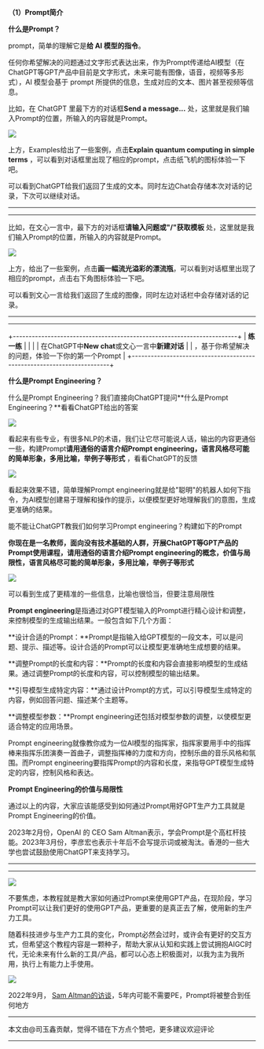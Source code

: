 **（1）Prompt简介**

**什么是Prompt？**

prompt，简单的理解它是**给 AI 模型的指令**。

任何你希望解决的问题通过文字形式表达出来，作为Prompt传递给AI模型（在ChatGPT等GPT产品中目前是文字形式，未来可能有图像，语音，视频等多形式），AI
模型会基于 prompt 所提供的信息，生成对应的文本、图片甚至视频等信息。

比如，在 ChatGPT 里最下方的对话框**Send a message\...**
处，这里就是我们输入Prompt的位置，所输入的内容就是Prompt。

![](../img/folder1/media/image1.png)

上方，Examples给出了一些案例，点击**Explain quantum computing in simple
terms**
，可以看到对话框里出现了相应的prompt，点击纸飞机的图标体验一下吧。

可以看到ChatGPT给我们返回了生成的文本。同时左边Chat会存储本次对话的记录，下次可以继续对话。

  --------------------------------------------------------------------- ---------------------------------------------------------------------
  

  --------------------------------------------------------------------- ---------------------------------------------------------------------

比如，在文心一言中，最下方的对话框**请输入问题或\"/\"获取模板**
处，这里就是我们输入Prompt的位置，所输入的内容就是Prompt。

![](../img/folder1/media/image4.png)

上方，给出了一些案例，点击**画一幅流光溢彩的漂流瓶**，可以看到对话框里出现了相应的prompt，点击右下角图标体验一下吧。

可以看到文心一言给我们返回了生成的图像，同时左边对话栏中会存储对话的记录。

  --------------------------------------------------------------------- ---------------------------------------------------------------------
  

  --------------------------------------------------------------------- ---------------------------------------------------------------------

+-----------------------------------------------------------------------+
| **练一练**                                                            |
|                                                                       |
| 在ChatGPT中**New chat**或文心一言中**新建对话**                       |
| ，基于你希望解决的问题，体验一下你的第一个Prompt                      |
+-----------------------------------------------------------------------+

**什么是Prompt Engineering？**

什么是Prompt Engineering？我们直接向ChatGPT提问**什么是Prompt
Engineering？**看看ChatGPT给出的答案

![](../img/folder1/media/image7.png)

看起来有些专业，有很多NLP的术语，我们让它尽可能说人话，输出的内容更通俗一些，构建Prompt**请用通俗的语言介绍Prompt
engineering，语言风格尽可能的简单形象，多用比喻，举例子等形式**
，看看ChatGPT的反馈

![](../img/folder1/media/image8.png)

看起来效果不错，简单理解Prompt
engineering就是给"聪明"的机器人如何下指令，为AI模型创建易于理解和操作的提示，以便模型更好地理解我们的意图，生成更准确的结果。

能不能让ChatGPT教我们如何学习Prompt engineering？构建如下的Prompt

**你现在是一名教师，面向没有技术基础的人群，开展ChatGPT等GPT产品的Prompt使用课程，请用通俗的语言介绍Prompt
engineering的概念，价值与局限性，语言风格尽可能的简单形象，多用比喻，举例子等形式**

![](../img/folder1/media/image9.png)

可以看到生成了更精准的一些信息，比喻也很恰当，但要注意局限性

**Prompt
engineering**是指通过对GPT模型输入的Prompt进行精心设计和调整，来控制模型的生成输出结果。一般包含如下几个方面：

**设计合适的Prompt：**Prompt是指输入给GPT模型的一段文本，可以是问题、提示、描述等。设计合适的Prompt可以让模型更准确地生成想要的结果。

**调整Prompt的长度和内容：**Prompt的长度和内容会直接影响模型的生成结果。通过调整Prompt的长度和内容，可以控制模型的输出结果。

**引导模型生成特定内容：**通过设计Prompt的方式，可以引导模型生成特定的内容，例如回答问题、描述某个主题等。

**调整模型参数：**Prompt
engineering还包括对模型参数的调整，以使模型更适合特定的应用场景。

Prompt
engineering就像教你成为一位AI模型的指挥家，指挥家要用手中的指挥棒来指挥乐团演奏一首曲子，调整指挥棒的力度和方向，控制乐曲的音乐风格和氛围。而Prompt
engineering要指挥Prompt的内容和长度，来指导GPT模型生成特定的内容，控制风格和表达。

**Prompt Engineering的价值与局限性**

通过以上的内容，大家应该能感受到如何通过Prompt用好GPT生产力工具就是Prompt
Engineering的价值。

2023年2月份，OpenAI 的 CEO Sam
Altman表示，学会Prompt是个高杠杆技能。2023年3月份，李彦宏也表示十年后不会写提示词或被淘汰。香港的一些大学也尝试鼓励使用ChatGPT来支持学习。

  -------------------------------------------------------- -----------------------------------------------------------
  

  -------------------------------------------------------- -----------------------------------------------------------

![](../img/folder1/media/image12.png)

不要焦虑，本教程就是教大家如何通过Prompt来使用GPT产品，在现阶段，学习Prompt可以让我们更好的使用GPT产品，更重要的是真正去了解，使用新的生产力工具。

随着科技进步与生产力工具的变化，Prompt必然会过时，或许会有更好的交互方式，但希望这个教程内容是一颗种子，帮助大家从认知和实践上尝试拥抱AIGC时代，无论未来有什么新的工具/产品，都可以心态上积极面对，以我为主为我所用，执行上有能力上手使用。

![](../img/folder1/media/image13.png)

2022年9月， [Sam
Altman的访谈](https://greylock.com/greymatter/sam-altman-ai-for-the-next-era/)，5年内可能不需要PE，Prompt将被整合到任何地方

  -----------------------------------------------------------------------
  本文由@司玉鑫贡献，觉得不错在下方点个赞吧，更多建议欢迎评论

  -----------------------------------------------------------------------
